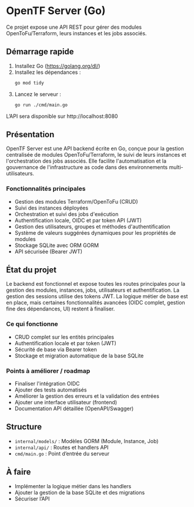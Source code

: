 # OpenTF Server (Go)

Ce projet expose une API REST pour gérer des modules OpenToFu/Terraform, leurs instances et les jobs associés.

## Démarrage rapide

1. Installez Go (https://golang.org/dl/)
2. Installez les dépendances :
   ```sh
   go mod tidy
   ```
3. Lancez le serveur :
   ```sh
   go run ./cmd/main.go
   ```

L’API sera disponible sur http://localhost:8080

## Présentation
OpenTF Server est une API backend écrite en Go, conçue pour la gestion centralisée de modules OpenToFu/Terraform, le suivi de leurs instances et l'orchestration des jobs associés. Elle facilite l'automatisation et la gouvernance de l'infrastructure as code dans des environnements multi-utilisateurs.

### Fonctionnalités principales
- Gestion des modules Terraform/OpenToFu (CRUD)
- Suivi des instances déployées
- Orchestration et suivi des jobs d'exécution
- Authentification locale, OIDC et par token API (JWT)
- Gestion des utilisateurs, groupes et méthodes d'authentification
- Système de valeurs suggérées dynamiques pour les propriétés de modules
- Stockage SQLite avec ORM GORM
- API sécurisée (Bearer JWT)

## État du projet
Le backend est fonctionnel et expose toutes les routes principales pour la gestion des modules, instances, jobs, utilisateurs et authentification. La gestion des sessions utilise des tokens JWT. La logique métier de base est en place, mais certaines fonctionnalités avancées (OIDC complet, gestion fine des dépendances, UI) restent à finaliser.

### Ce qui fonctionne
- CRUD complet sur les entités principales
- Authentification locale et par token (JWT)
- Sécurité de base via Bearer token
- Stockage et migration automatique de la base SQLite

### Points à améliorer / roadmap
- Finaliser l'intégration OIDC
- Ajouter des tests automatisés
- Améliorer la gestion des erreurs et la validation des entrées
- Ajouter une interface utilisateur (frontend)
- Documentation API détaillée (OpenAPI/Swagger)

## Structure
- `internal/models/` : Modèles GORM (Module, Instance, Job)
- `internal/api/` : Routes et handlers API
- `cmd/main.go` : Point d’entrée du serveur

## À faire
- Implémenter la logique métier dans les handlers
- Ajouter la gestion de la base SQLite et des migrations
- Sécuriser l’API
